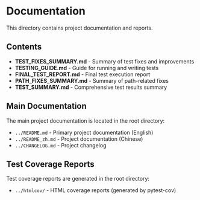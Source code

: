 # Documentation

This directory contains project documentation and reports.

## Contents

- **TEST_FIXES_SUMMARY.md** - Summary of test fixes and improvements
- **TESTING_GUIDE.md** - Guide for running and writing tests
- **FINAL_TEST_REPORT.md** - Final test execution report
- **PATH_FIXES_SUMMARY.md** - Summary of path-related fixes
- **TEST_SUMMARY.md** - Comprehensive test results summary

## Main Documentation

The main project documentation is located in the root directory:
- `../README.md` - Primary project documentation (English)
- `../README_zh.md` - Project documentation (Chinese)
- `../CHANGELOG.md` - Project changelog

## Test Coverage Reports

Test coverage reports are generated in the root directory:
- `../htmlcov/` - HTML coverage reports (generated by pytest-cov) 